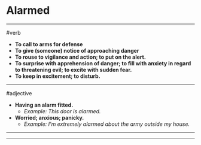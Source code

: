 # Alarmed
---
#verb
- **To call to arms for defense**
- **To give (someone) notice of approaching danger**
- **To rouse to vigilance and action; to put on the alert.**
- **To surprise with apprehension of danger; to fill with anxiety in regard to threatening evil; to excite with sudden fear.**
- **To keep in excitement; to disturb.**
---
#adjective
- **Having an alarm fitted.**
	- _Example: This door is alarmed._
- **Worried; anxious; panicky.**
	- _Example: I'm extremely alarmed about the army outside my house._
---
---
